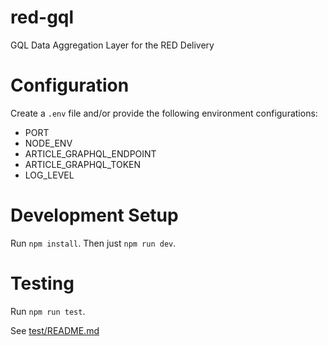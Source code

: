 # red-gql
GQL Data Aggregation Layer for the RED Delivery

# Configuration
Create a `.env` file and/or provide the following environment configurations:
- PORT
- NODE_ENV
- ARTICLE_GRAPHQL_ENDPOINT
- ARTICLE_GRAPHQL_TOKEN
- LOG_LEVEL

# Development Setup
Run `npm install`.
Then just `npm run dev`.

# Testing
Run `npm run test`.

See [test/README.md](test/README.md)